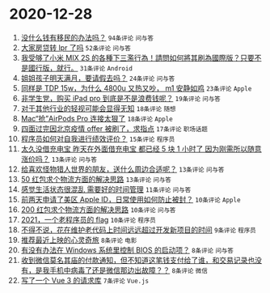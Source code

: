 # 2020-12-28

1. [没什么钱有移民的办法吗？](https://www.v2ex.com/t/739499) ``94条评论`` ``问与答``
1. [大家房贷转 lpr 了吗](https://www.v2ex.com/t/739497) ``52条评论`` ``问与答``
1. [我受够了小米 MIX 2S 的各種下三濫行為！請問如何將其刷為國際版？只要不是國行版，就行。](https://www.v2ex.com/t/739580) ``31条评论`` ``Android``
1. [姐姐孩子明天满月，要请假去吗？](https://www.v2ex.com/t/739501) ``24条评论`` ``问与答``
1. [同样是 TDP 15w，为什么 4800u 又热又吵， m1 安静如鸡](https://www.v2ex.com/t/739574) ``23条评论`` ``Apple``
1. [非学生党，购买 iPad pro 到底是不是浪费钱呢？](https://www.v2ex.com/t/739575) ``19条评论`` ``问与答``
1. [对于其他行业的轻视可能会显得无知](https://www.v2ex.com/t/739572) ``18条评论`` ``随想``
1. [Mac“抢”AirPods Pro 连接太狠了](https://www.v2ex.com/t/739521) ``18条评论`` ``Apple``
1. [四面过完因北京疫情 offer 被刷了，求指点](https://www.v2ex.com/t/739560) ``17条评论`` ``职场话题``
1. [程序员如何对自我进行绩效评价？](https://www.v2ex.com/t/739542) ``15条评论`` ``程序员``
1. [太久没借充电宝 昨天在外面借充电宝 都已经 5 块 1 小时了 因为刚需所以随意涨价吗？](https://www.v2ex.com/t/739541) ``13条评论`` ``问与答``
1. [给喜欢怪物猎人世界的朋友，送什么周边合适呢？](https://www.v2ex.com/t/739522) ``13条评论`` ``问与答``
1. [50 红包求个物流方面的解决思路](https://www.v2ex.com/t/739513) ``13条评论`` ``问与答``
1. [感觉生活状态很混乱 需要好的时间管理](https://www.v2ex.com/t/739543) ``11条评论`` ``问与答``
1. [前两天申请了美区 Apple ID，日常使用如何防止被封？](https://www.v2ex.com/t/739530) ``10条评论`` ``Apple``
1. [200 红包求个物流方面的解决思路](https://www.v2ex.com/t/739529) ``10条评论`` ``问与答``
1. [2021，一个老程序员的 flag](https://www.v2ex.com/t/739527) ``10条评论`` ``程序员``
1. [不得不说，花在维护老代码上时间远远超过开发新项目的时间](https://www.v2ex.com/t/739520) ``9条评论`` ``程序员``
1. [推荐最近上映的心灵奇旅](https://www.v2ex.com/t/739569) ``8条评论`` ``电影``
1. [有没有办法在 Windows 系统里控制 BIOS 的启动项？](https://www.v2ex.com/t/739535) ``8条评论`` ``问与答``
1. [收到微信莫名其庙的付款通知，但不知道这笔钱支付给了谁，和交易记录也没有，是我手机中病毒了还是微信那边出故障？？](https://www.v2ex.com/t/739516) ``8条评论`` ``微信``
1. [写了一个 Vue 3 的请求库](https://www.v2ex.com/t/739533) ``7条评论`` ``Vue.js``
